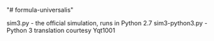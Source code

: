 "# formula-universalis" 

sim3.py - the official simulation, runs in Python 2.7
sim3-python3.py - Python 3 translation courtesy Yqt1001
